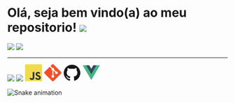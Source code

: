<h1>Olá, seja bem vindo(a) ao meu repositorio! <span><img width="50px" src="https://user-images.githubusercontent.com/95941924/147305886-8271bbe2-690c-408a-882e-8d8e798aca55.png"></span></h1>
<div>
  <a href="https://github.com/kellycsantos"></a>
  <img height="155em"  src="https://github-readme-stats.vercel.app/api?username=kellycsantos&show_icons=true&theme=dracula&include_all_commits=true&count_private=true">
  <img height="155.1em"  src="https://github-readme-stats.vercel.app/api/top-langs/?username=kellycsantos&layout=compact&langs_count=16&theme=dracula">
 </div>   
  
  <hr></hr>
  
  
  <div>
    <img src="https://www.svgrepo.com/show/349402/html5.svg" width="40px" />
    <img src="https://www.svgrepo.com/show/349330/css3.svg" width="40px"/>
    <img src="https://raw.githubusercontent.com/devicons/devicon/2ae2a900d2f041da66e950e4d48052658d850630/icons/javascript/javascript-original.svg" width="40px">
    <img src="https://raw.githubusercontent.com/devicons/devicon/2ae2a900d2f041da66e950e4d48052658d850630/icons/git/git-original.svg" width="40px" >  
    <img src="https://raw.githubusercontent.com/devicons/devicon/2ae2a900d2f041da66e950e4d48052658d850630/icons/github/github-original.svg" width="40px">
    <img src="https://raw.githubusercontent.com/devicons/devicon/1119b9f84c0290e0f0b38982099a2bd027a48bf1/icons/vuejs/vuejs-original.svg" width="40px">
  
 
   
  </div>
  
  
  ![Snake animation](https://github.com/kellycsantos/kellycsantos/blob/output/github-contribution-grid-snake.svg)
